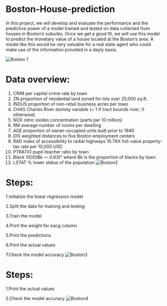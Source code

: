 # Boston-House-prediction

In this project, we will develop and evaluate the performance and the predictive power of a model trained and tested on data collected from houses in Boston’s suburbs.
Once we get a good fit, we will use this model to predict the monetary value of a house located at the Boston’s area.
A model like this would be very valuable for a real state agent who could make use of the information provided in a dayly basis.


![Boston 1](https://user-images.githubusercontent.com/87438924/125740610-c094ab45-6b94-4a6e-a80c-e77bcab62e77.jpg)

# Data overview:
1. CRIM per capital crime rate by town
2. ZN proportion of residential land zoned for lots over 25,000 sq.ft.
3. INDUS proportion of non-retail business acres per town
4. CHAS Charles River dummy variable (= 1 if tract bounds river; 0 otherwise)
5. NOX nitric oxides concentration (parts per 10 million)
6. RM average number of rooms per dwelling
7. AGE proportion of owner-occupied units built prior to 1940
8. DIS weighted distances to five Boston employment centers
9. RAD index of accessibility to radial highways
10.TAX full-value property-tax rate per 10,000 USD
11. PTRATIO pupil-teacher ratio by town
12. Black 1000(Bk — 0.63)² where Bk is the proportion of blacks by town
13. LSTAT % lower status of the population
![Boston2](https://user-images.githubusercontent.com/87438924/125740818-4f4f5ee7-ff08-42bc-9bf2-4bb32a109f5a.jpg)

# Steps:

1.initialize the linear regression model

2.Split the data for training and testing

3.Train the model

4.Print the weight for eacg column

5.Print the predictions

6.Print the actual values

7.Check the model accuracy
![Boston3](https://user-images.githubusercontent.com/87438924/125740940-932c1862-5243-4398-b9e1-b70a4de31a80.jpg)
# Steps:

1.Print the actual values

2.Check the model accuracy
![Boston4](https://user-images.githubusercontent.com/87438924/125741046-d73f1cef-7381-45e6-a2d4-17e8efed120b.jpg)
